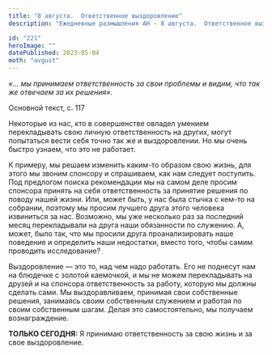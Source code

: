 ```yaml
---
title: "8 августа.  Ответственное выздоровление"
description: "Ежедневные размышления АН - 8 августа.  Ответственное выздоровление"

id: "221"
heroImage: ""
datePublished: 2023-05-04
moth: "avgust"
---
```


_«… мы принимаем ответственность за свои проблемы и видим, что так же отвечаем
за их решения»._

Основной текст, с. 117

Некоторые из нас, кто в совершенстве овладел умением перекладывать свою личную
ответственность на других, могут попытаться вести себя точно так же и
выздоровлении. Но мы очень быстро узнаем, что это не работает.

К примеру, мы решаем изменить каким-то образом свою жизнь, для этого мы звоним
спонсору и спрашиваем, как нам следует поступить. Под предлогом поиска
рекомендации мы на самом деле просим спонсора принять на себя ответственность
за принятие решения по поводу нашей жизни. Или, может быть, у нас была стычка
с кем-то на собрании, поэтому мы просим лучшего друга этого человека
извиниться за нас. Возможно, мы уже несколько раз за последний месяц
перекладывали на друга наши обязанности по служению. А, может, было так, что
мы просили друга проанализировать наше поведение и определить наши недостатки,
вместо того, чтобы самим проводить исследование?

Выздоровление — это то, над чем надо работать. Его не поднесут нам на блюдечке
с золотой каемочкой, и мы не можем перекладывать на друзей и на спонсора
ответственность за работу, которую мы должны сделать сами. Мы выздоравливаем,
принимая свои собственные решения, занимаясь своим собственным служением и
работая по своим собственным шагам. Делая это самостоятельно, мы получаем
вознаграждение.

**ТОЛЬКО СЕГОДНЯ:** Я принимаю ответственность за свою жизнь и за свое
выздоровление.
